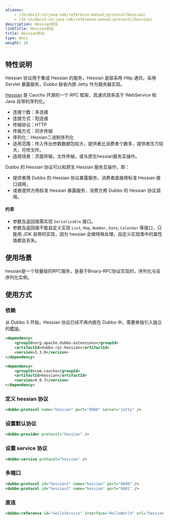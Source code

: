 ```yaml
---
aliases:
    - /zh/docs3-v2/java-sdk/reference-manual/protocol/hessian/
    - /zh-cn/docs3-v2/java-sdk/reference-manual/protocol/hessian/
description: Hessian协议
linkTitle: Hessian协议
title: Hessian协议
type: docs
weight: 10
---
```





## 特性说明
Hessian 协议用于集成 Hessian 的服务，Hessian 底层采用 Http 通讯，采用 Servlet 暴露服务，Dubbo 缺省内嵌 Jetty 作为服务器实现。

[Hessian](http://hessian.caucho.com) 是 Caucho 开源的一个 RPC 框架，其通讯效率高于 WebService 和 Java 自带的序列化。

* 连接个数：多连接
* 连接方式：短连接
* 传输协议：HTTP
* 传输方式：同步传输
* 序列化：Hessian二进制序列化
* 适用范围：传入传出参数数据包较大，提供者比消费者个数多，提供者压力较大，可传文件。
* 适用场景：页面传输，文件传输，或与原生hessian服务互操作。

Dubbo 的 Hessian 协议可以和原生 Hessian 服务互操作，即：

* 提供者用 Dubbo 的 Hessian 协议暴露服务，消费者直接用标准 Hessian 接口调用，
* 或者提供方用标准 Hessian 暴露服务，消费方用 Dubbo 的 Hessian 协议调用。

#### 约束
* 参数及返回值需实现 `Serializable` 接口。
* 参数及返回值不能自定义实现 `List`, `Map`, `Number`, `Date`, `Calendar` 等接口，只能用 JDK 自带的实现，因为 hessian 会做特殊处理，自定义实现类中的属性值都会丢失。

## 使用场景
hessian是一个轻量级的RPC服务，是基于Binary-RPC协议实现的，序列化与反序列化实例。


## 使用方式

### 依赖

从 Dubbo 3 开始，Hessian 协议已经不再内嵌在 Dubbo 中，需要单独引入独立的[模块](/zh-cn/download/spi-extensions/#dubbo-rpc)。
```xml
<dependency>
    <groupId>org.apache.dubbo.extensions</groupId>
    <artifactId>dubbo-rpc-hessian</artifactId>
    <version>3.3.0</version>
</dependency>
```

```xml
<dependency>
    <groupId>com.caucho</groupId>
    <artifactId>hessian</artifactId>
    <version>4.0.7</version>
</dependency>
```

### 定义 hessian 协议
```xml
<dubbo:protocol name="hessian" port="8080" server="jetty" />
```

### 设置默认协议
```xml
<dubbo:provider protocol="hessian" />
```

### 设置 service 协议
```xml
<dubbo:service protocol="hessian" />
```

### 多端口
```xml
<dubbo:protocol id="hessian1" name="hessian" port="8080" />
<dubbo:protocol id="hessian2" name="hessian" port="8081" />
```

### 直连
```xml
<dubbo:reference id="helloService" interface="HelloWorld" url="hessian://10.20.153.10:8080/helloWorld" />
```